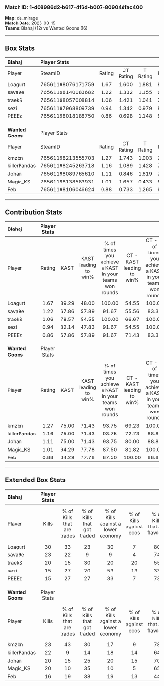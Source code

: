 ### Match ID: 1-d08986d2-b617-4f6d-b007-80904dfac400  
**Map**: de_mirage  
**Match Date**: 2025-03-15  
**Teams**: Blahaj (12) vs Wanted Goons (16)  

---  

## Box Stats  

| **Blahaj**       | Player Stats      |        |           |          |       |       |       |         |        |      |     |
| :- | :- | :-: | :-: | :-: | :-: | :-: | :-: | :-: | :-: | :-: | :-: |
| Player           | SteamID           | Rating | CT Rating | T Rating | KAST  |  ADR  | Kills | Assists | Deaths | K/D  | HS% |
| Loagurt          | 76561198076171759 |  1.67  |   1.600   |  1.881   | 89.29 | 113.4 |  30   |    9    |   19   | 1.58 | 46  |
| sava9e           | 76561198140083682 |  1.22  |   1.332   |  1.155   | 67.86 | 80.9  |  23   |    4    |   17   | 1.35 | 39  |
| traekS           | 76561198057008814 |  1.06  |   1.421   |  1.041   | 78.57 | 59.5  |  20   |    6    |   21   | 0.95 | 35  |
| sezi             | 76561197968809739 |  0.94  |   1.342   |  0.979   | 82.14 | 73.4  |  15   |   10    |   24   | 0.63 | 53  |
| PEEEz            | 76561198018188750 |  0.86  |   0.698   |  1.148   | 67.86 | 68.9  |  15   |    6    |   21   | 0.71 | 53  |
|                  |                   |        |           |          |       |       |       |         |        |      |     |
|                  |                   |        |           |          |       |       |       |         |        |      |     |
|                  |                   |        |           |          |       |       |       |         |        |      |     |
| **Wanted Goons** | Player Stats      |        |           |          |       |       |       |         |        |      |     |
| Player           | SteamID           | Rating | CT Rating | T Rating | KAST  |  ADR  | Kills | Assists | Deaths | K/D  | HS% |
| kmzbn            | 76561198213555703 |  1.27  |   1.743   |  1.003   | 75.00 | 99.4  |  23   |    8    |   21   | 1.10 | 39  |
| killerPandas     | 76561198245263718 |  1.16  |   1.089   |  1.428   | 75.00 | 80.9  |  22   |    8    |   22   | 1.00 | 50  |
| Johan            | 76561198089765610 |  1.11  |   0.846   |  1.619   | 75.00 | 75.9  |  20   |    6    |   20   | 1.00 | 65  |
| Magic_KS         | 76561198138583931 |  1.01  |   1.657   |  0.433   | 64.29 | 78.0  |  20   |    4    |   21   | 0.95 | 55  |
| Feb              | 76561198106046624 |  0.88  |   0.733   |  1.265   | 64.29 | 69.1  |  16   |    4    |   20   | 0.80 | 68  |
---  

## Contribution Stats  

| **Blahaj**       | Player Stats |       |                      |                                                        |                           |                                                             |                          |                                                            |
| :- | :-: | :-: | :-: | :-: | :-: | :-: | :-: | :-: |
| Player           |    Rating    | KAST  | KAST leading to win% | % of times you achieve a KAST in your teams won rounds | CT - KAST leading to win% | CT - % of times you achieve a KAST in your teams won rounds | T - KAST leading to win% | T - % of times you achieve a KAST in your teams won rounds |
| Loagurt          |     1.67     | 89.29 |        48.00         |                         100.00                         |           54.55           |                           100.00                            |          42.86           |                           100.00                           |
| sava9e           |     1.22     | 67.86 |        57.89         |                         91.67                          |           55.56           |                            83.33                            |          60.00           |                           100.00                           |
| traekS           |     1.06     | 78.57 |        54.55         |                         100.00                         |           66.67           |                           100.00                            |          46.15           |                           100.00                           |
| sezi             |     0.94     | 82.14 |        47.83         |                         91.67                          |           54.55           |                           100.00                            |          41.67           |                           83.33                            |
| PEEEz            |     0.86     | 67.86 |        57.89         |                         91.67                          |           71.43           |                            83.33                            |          50.00           |                           100.00                           |
|                  |              |       |                      |                                                        |                           |                                                             |                          |                                                            |
|                  |              |       |                      |                                                        |                           |                                                             |                          |                                                            |
|                  |              |       |                      |                                                        |                           |                                                             |                          |                                                            |
| **Wanted Goons** | Player Stats |       |                      |                                                        |                           |                                                             |                          |                                                            |
| Player           |    Rating    | KAST  | KAST leading to win% | % of times you achieve a KAST in your teams won rounds | CT - KAST leading to win% | CT - % of times you achieve a KAST in your teams won rounds | T - KAST leading to win% | T - % of times you achieve a KAST in your teams won rounds |
| kmzbn            |     1.27     | 75.00 |        71.43         |                         93.75                          |           69.23           |                           100.00                            |          75.00           |                           85.71                            |
| killerPandas     |     1.16     | 75.00 |        71.43         |                         93.75                          |           72.73           |                            88.89                            |          70.00           |                           100.00                           |
| Johan            |     1.11     | 75.00 |        71.43         |                         93.75                          |           80.00           |                            88.89                            |          63.64           |                           100.00                           |
| Magic_KS         |     1.01     | 64.29 |        77.78         |                         87.50                          |           81.82           |                           100.00                            |          71.43           |                           71.43                            |
| Feb              |     0.88     | 64.29 |        77.78         |                         87.50                          |          100.00           |                            88.89                            |          60.00           |                           85.71                            |
---  

## Extended Box Stats  

| **Blahaj**       | Player Stats |                            |                            |                                    |                         |                              |                                 |        |                             |                                     |                          |                               |                            |
| :- | :-: | :-: | :-: | :-: | :-: | :-: | :-: | :-: | :-: | :-: | :-: | :-: | :-: |
| Player           |    Kills     | % of Kills that are trades | % of Kills that got traded | % of Kills against a lower economy | % of Kills against ecos | % of Kills that are flawless | % of Kills that are close duels | Deaths | % of Deaths that get traded | % of Deaths against a lower economy | % of Deaths against ecos | % of Deaths that are flawless | % of Deaths that are close |
| Loagurt          |      30      |             33             |             23             |                 30                 |            7            |              80              |                3                |   19   |             21              |                 11                  |            0             |              68               |             5              |
| sava9e           |      23      |             22             |             9              |                 9                  |            4            |              74              |                9                |   17   |              6              |                  6                  |            0             |              59               |             12             |
| traekS           |      20      |             15             |             30             |                 20                 |           20            |              55              |                0                |   21   |             38              |                 10                  |            0             |              76               |             0              |
| sezi             |      15      |             27             |             20             |                 53                 |           13            |              33              |                0                |   24   |             46              |                 13                  |            4             |              63               |             8              |
| PEEEz            |      15      |             27             |             27             |                 33                 |            7            |              73              |                7                |   21   |             19              |                 10                  |            0             |              57               |             10             |
|                  |              |                            |                            |                                    |                         |                              |                                 |        |                             |                                     |                          |                               |                            |
|                  |              |                            |                            |                                    |                         |                              |                                 |        |                             |                                     |                          |                               |                            |
|                  |              |                            |                            |                                    |                         |                              |                                 |        |                             |                                     |                          |                               |                            |
| **Wanted Goons** | Player Stats |                            |                            |                                    |                         |                              |                                 |        |                             |                                     |                          |                               |                            |
| Player           |    Kills     | % of Kills that are trades | % of Kills that got traded | % of Kills against a lower economy | % of Kills against ecos | % of Kills that are flawless | % of Kills that are close duels | Deaths | % of Deaths that get traded | % of Deaths against a lower economy | % of Deaths against ecos | % of Deaths that are flawless | % of Deaths that are close |
| kmzbn            |      23      |             43             |             30             |                 17                 |            9            |              78              |                4                |   21   |             33              |                 19                  |            10            |              52               |             10             |
| killerPandas     |      22      |             9              |             14             |                 18                 |           14            |              64              |                9                |   22   |             18              |                 14                  |            5             |              91               |             0              |
| Johan            |      20      |             15             |             25             |                 20                 |           15            |              70              |                0                |   20   |             25              |                 10                  |            0             |              65               |             5              |
| Magic_KS         |      20      |             10             |             35             |                 10                 |            5            |              65              |                5                |   21   |             19              |                 10                  |            0             |              62               |             5              |
| Feb              |      16      |             19             |             38             |                 19                 |           13            |              44              |               19                |   20   |             10              |                 10                  |            0             |              55               |             0              |
